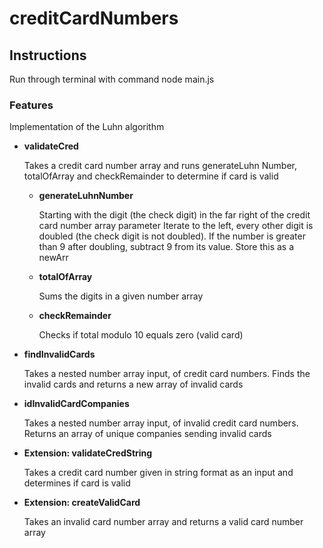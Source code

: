 # creditCardNumbers
<!DOCTYPE HTML>
<h2>Instructions</h2>
Run through terminal with command node main.js

<h3>Features</h3>
<p>Implementation of the Luhn algorithm

<ul>
    <li>
        <strong>validateCred</strong>
        <p>Takes a credit card number array and runs generateLuhn Number, totalOfArray and 
        checkRemainder to determine if card is valid</p> 
        <ul>
            <li>
                <strong>generateLuhnNumber</strong>
                <p> Starting with the digit (the check digit) 
        in the far right of the credit card number array parameter
        Iterate to the left, every other digit is doubled (the check digit is not doubled).
        If the number is greater than 9 after doubling, subtract 9 from its value.
        Store this as a newArr</p> 
            </li>
            <li>
                <strong>totalOfArray</strong>
                <p>Sums the digits in a given number array</p> 
            </li>
            <li>
                <strong>checkRemainder</strong>
                <p>Checks if total modulo 10 equals zero (valid card)</p> 
            </li>
        </ul>
    </li>
    <li>
        <strong>findInvalidCards</strong>
        <p>Takes a nested number array input, of credit card numbers. Finds the invalid cards
        and returns a new array of invalid cards</p> 
    </li>
    <li>
        <strong>idInvalidCardCompanies</strong>
        <p>Takes a nested number array input, of invalid credit card numbers. Returns an array of
        unique companies sending invalid cards</p> 
    </li>
    <li>
        <strong>Extension: validateCredString</strong>
        <p>Takes a credit card number given in string format as an input and determines if card 
        is valid </p> 
    </li>
     <li>
        <strong>Extension: createValidCard</strong>
        <p>Takes an invalid card number array and returns a valid card number array </p> 
    </li>
</ul>
